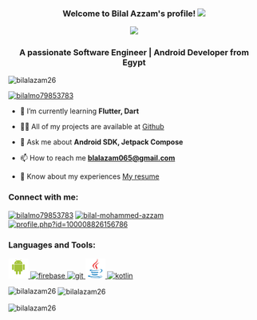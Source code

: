 <h3 align="center">
  Welcome to Bilal Azzam's profile! 
  <img src="https://media.giphy.com/media/hvRJCLFzcasrR4ia7z/giphy.gif" width="28">
</h3>

<p align="center">
  <a href="https://github.com/DenverCoder1/readme-typing-svg"><img src="https://readme-typing-svg.herokuapp.com/?lines=Software%20Engineer%20|%20Android%20Developer;Always%20learning%20new%20things&font=Fira%20Code&center=true&width=528&height=45&color=5cf77e&vCenter=true&size=22"></a>
</p> 

<h3 align="center">A passionate Software Engineer | Android Developer from Egypt</h3>

<p align="left"> <img src="https://komarev.com/ghpvc/?username=bilalazam26&label=Profile%20views&color=0e75b6&style=flat" alt="bilalazam26" /> </p>



<p align="left"> <a href="https://twitter.com/bilalmo79853783" target="blank"><img src="https://img.shields.io/twitter/follow/bilalmo79853783?logo=twitter&style=for-the-badge" alt="bilalmo79853783" /></a> </p>

- 🌱 I’m currently learning **Flutter, Dart**

- 👨‍💻 All of my projects are available at [Github](Github.com/Bilalazam26)

- 💬 Ask me about **Android SDK, Jetpack Compose**

- 📫 How to reach me **blalazam065@gmail.com**

- 📄 Know about my experiences  [My resume](https://drive.google.com/file/d/1WCHy2_myJEi1QnY6BBb2LAeU5i5imoac/view?usp=sharing)

<h3 align="left">Connect with me:</h3>
<p align="left">
<a href="https://twitter.com/bilalmo79853783" target="blank"><img align="center" src="https://raw.githubusercontent.com/rahuldkjain/github-profile-readme-generator/master/src/images/icons/Social/twitter.svg" alt="bilalmo79853783" height="30" width="40" /></a>
<a href="https://linkedin.com/in/bilal-mohammed-azzam" target="blank"><img align="center" src="https://raw.githubusercontent.com/rahuldkjain/github-profile-readme-generator/master/src/images/icons/Social/linked-in-alt.svg" alt="bilal-mohammed-azzam" height="30" width="40" /></a>
<a href="https://fb.com/profile.php?id=100008826156786" target="blank"><img align="center" src="https://raw.githubusercontent.com/rahuldkjain/github-profile-readme-generator/master/src/images/icons/Social/facebook.svg" alt="profile.php?id=100008826156786" height="30" width="40" /></a>
</p>

<h3 align="left">Languages and Tools:</h3>
<p align="left"> <a href="https://developer.android.com" target="_blank" rel="noreferrer"> <img src="https://raw.githubusercontent.com/devicons/devicon/master/icons/android/android-original-wordmark.svg" alt="android" width="40" height="40"/> </a> <a href="https://firebase.google.com/" target="_blank" rel="noreferrer"> <img src="https://www.vectorlogo.zone/logos/firebase/firebase-icon.svg" alt="firebase" width="40" height="40"/> </a> <a href="https://git-scm.com/" target="_blank" rel="noreferrer"> <img src="https://www.vectorlogo.zone/logos/git-scm/git-scm-icon.svg" alt="git" width="40" height="40"/> </a> <a href="https://www.java.com" target="_blank" rel="noreferrer"> <img src="https://raw.githubusercontent.com/devicons/devicon/master/icons/java/java-original.svg" alt="java" width="40" height="40"/> </a> <a href="https://kotlinlang.org" target="_blank" rel="noreferrer"> <img src="https://www.vectorlogo.zone/logos/kotlinlang/kotlinlang-icon.svg" alt="kotlin" width="40" height="40"/> </a> </p>

<p><img align="left" src="https://github-readme-stats.vercel.app/api/top-langs?username=bilalazam26&show_icons=true&title_color=fff&icon_color=00a2ed&text_color=eee&bg_color=151515&locale=en&layout=compact" alt="bilalazam26" /></p>

<p>&nbsp;<img align="center" src="https://github-readme-stats.vercel.app/api?username=bilalazam26&show_icons=true&title_color=fff&icon_color=00a2ed&text_color=eee&bg_color=151515&locale=en" alt="bilalazam26" /></p>

<p><img align="center" src="https://github-readme-streak-stats.herokuapp.com/?user=bilalazam26&title_color=fff&icon_color=00a2ed&text_color=9f9f9f&bg_color=151515" alt="bilalazam26" /></p>
